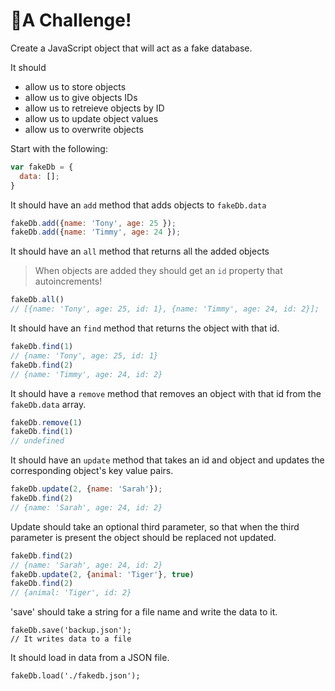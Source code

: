 # 🚀A Challenge!

Create a JavaScript object that will act as a fake database.

It should 
- allow us to store objects
- allow us to give objects IDs
- allow us to retreieve objects by ID
- allow us to update object values
- allow us to overwrite objects

Start with the following:

```js
var fakeDb = {
  data: [];
}
```
It should have an `add` method that adds objects to `fakeDb.data`

```js
fakeDb.add({name: 'Tony', age: 25 });
fakeDb.add({name: 'Timmy', age: 24 });
```

It should have an `all` method that returns all the added objects

> When objects are added they should get an `id` property that autoincrements!

```js
fakeDb.all()
// [{name: 'Tony', age: 25, id: 1}, {name: 'Timmy', age: 24, id: 2}];
```

It should have an `find` method that returns the object with that id.

```js
fakeDb.find(1) 
// {name: 'Tony', age: 25, id: 1}
fakeDb.find(2) 
// {name: 'Timmy', age: 24, id: 2}
```

It should have a `remove` method that removes an object with that id from the `fakeDb.data` array.

```js
fakeDb.remove(1) 
fakeDb.find(1) 
// undefined
```

It should have an `update` method that takes an id and object
and updates the corresponding object's key value pairs. 

```js
fakeDb.update(2, {name: 'Sarah'});
fakeDb.find(2) 
// {name: 'Sarah', age: 24, id: 2}
```

Update should take an optional third parameter, so that when the third parameter is present
the object should be replaced not updated. 

```js
fakeDb.find(2) 
// {name: 'Sarah', age: 24, id: 2}
fakeDb.update(2, {animal: 'Tiger'}, true)
fakeDb.find(2) 
// {animal: 'Tiger', id: 2}
```

'save' should take a string for a file name and write the data to it.

```
fakeDb.save('backup.json');
// It writes data to a file
```

It should load in data from a JSON file.

```
fakeDb.load('./fakedb.json');
```
